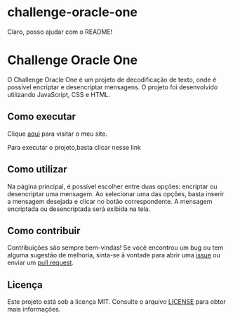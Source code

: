 ﻿# challenge-oracle-one
 


Claro, posso ajudar com o README!

# Challenge Oracle One

O Challenge Oracle One é um projeto de decodificação de texto, onde é possível encriptar e desencriptar mensagens. O projeto foi desenvolvido utilizando JavaScript, CSS e HTML.

## Como executar

Clique [aqui](https://remarkable-chaja-b829ff.netlify.app) para visitar o meu site.

Para executar o projeto,basta clicar nesse link  


## Como utilizar

Na página principal, é possível escolher entre duas opções: encriptar ou desencriptar uma mensagem. Ao selecionar uma das opções, basta inserir a mensagem desejada e clicar no botão correspondente. A mensagem encriptada ou desencriptada será exibida na tela.

## Como contribuir

Contribuições são sempre bem-vindas! Se você encontrou um bug ou tem alguma sugestão de melhoria, sinta-se à vontade para abrir uma [issue](https://github.com/seu-usuario/nome-do-repositorio/issues) ou enviar um [pull request](https://github.com/seu-usuario/nome-do-repositorio/pulls).

## Licença

Este projeto está sob a licença MIT. Consulte o arquivo [LICENSE](./LICENSE) para obter mais informações.
